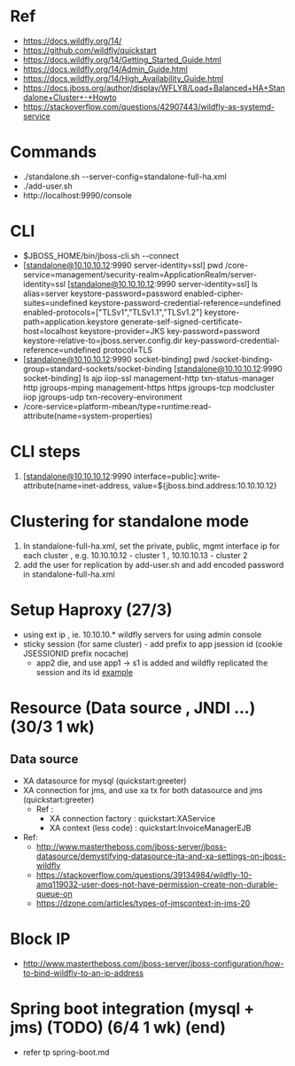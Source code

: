 # Ref
- https://docs.wildfly.org/14/
- https://github.com/wildfly/quickstart
- https://docs.wildfly.org/14/Getting_Started_Guide.html
- https://docs.wildfly.org/14/Admin_Guide.html
- https://docs.wildfly.org/14/High_Availability_Guide.html
- https://docs.jboss.org/author/display/WFLY8/Load+Balanced+HA+Standalone+Cluster+-+Howto
- https://stackoverflow.com/questions/42907443/wildfly-as-systemd-service


# Commands
- ./standalone.sh --server-config=standalone-full-ha.xml
- ./add-user.sh 
- http://localhost:9990/console

# CLI
- $JBOSS_HOME/bin/jboss-cli.sh --connect
- [standalone@10.10.10.12:9990 server-identity=ssl] pwd
/core-service=management/security-realm=ApplicationRealm/server-identity=ssl
[standalone@10.10.10.12:9990 server-identity=ssl] ls
alias=server                                      keystore-password=password
enabled-cipher-suites=undefined                   keystore-password-credential-reference=undefined
enabled-protocols=["TLSv1","TLSv1.1","TLSv1.2"]   keystore-path=application.keystore
generate-self-signed-certificate-host=localhost   keystore-provider=JKS
key-password=password                             keystore-relative-to=jboss.server.config.dir
key-password-credential-reference=undefined       protocol=TLS
- [standalone@10.10.10.12:9990 socket-binding] pwd
/socket-binding-group=standard-sockets/socket-binding
[standalone@10.10.10.12:9990 socket-binding] ls
ajp                       iiop-ssl                  management-http           txn-status-manager
http                      jgroups-mping             management-https
https                     jgroups-tcp               modcluster
iiop                      jgroups-udp               txn-recovery-environment
- /core-service=platform-mbean/type=runtime:read-attribute(name=system-properties)

# CLI steps 
1. [standalone@10.10.10.12:9990 interface=public]:write-attribute(name=inet-address, value=${jboss.bind.address:10.10.10.12}

# Clustering for standalone mode 
1. In standalone-full-ha.xml, set the private, public, mgmt interface ip for each cluster , e.g. 10.10.10.12 - cluster 1 , 10.10.10.13 - cluster 2 
2. add the user for replication by add-user.sh and add encoded password in standalone-full-ha.xml

# Setup Haproxy (27/3)
- using ext ip , ie. 10.10.10.* wildfly servers for using admin console
- sticky session (for same cluster) - add prefix to app jsession id (cookie JSESSIONID prefix nocache)
    - app2 die, and use app1 -> s1 is added and wildfly replicated the session and its id [example](./haproxy-cookie-prefix.png)

# Resource (Data source , JNDI ...) (30/3 1 wk)
## Data source 
- XA datasource for mysql (quickstart:greeter)
- XA connection for jms, and use xa tx for both datasource and jms (quickstart:greeter)
    - Ref : 
        - XA connection factory : quickstart:XAService 
        - XA context (less code) : quickstart:InvoiceManagerEJB
- Ref:
    - http://www.mastertheboss.com/jboss-server/jboss-datasource/demystifying-datasource-jta-and-xa-settings-on-jboss-wildfly
    - https://stackoverflow.com/questions/39134984/wildfly-10-amq119032-user-does-not-have-permission-create-non-durable-queue-on
    - https://dzone.com/articles/types-of-jmscontext-in-jms-20

# Block IP 
- http://www.mastertheboss.com/jboss-server/jboss-configuration/how-to-bind-wildfly-to-an-ip-address

# Spring boot integration (mysql + jms) (TODO) (6/4 1 wk) (end)
- refer tp spring-boot.md

    